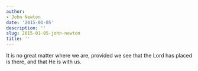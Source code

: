 ```yaml
---
author:
- John Newton
date: '2015-01-05'
description: ''
slug: 2015-01-05-john-newton
title: ''
---
```

It is no great matter where we are, provided we see that the Lord has placed is there, and that He is with us.



